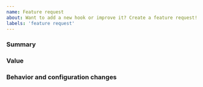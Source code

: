 ```yaml
---
name: Feature request
about: Want to add a new hook or improve it? Create a feature request!
labels: 'feature request'
---
```


<!-- markdownlint-disable -->
### Summary

<!-- A brief summary of a feature. -->

### Value

<!-- A few words about what problem it is solving or how it makes life easier. -->

### Behavior and configuration changes

<!-- What should be changed in current behavior/configuration? -->

<!-- markdownlint restore -->
